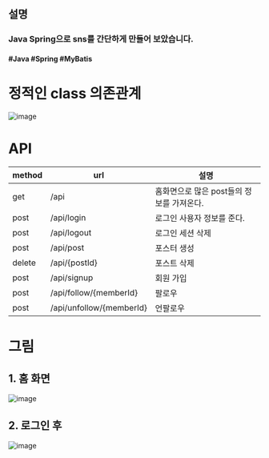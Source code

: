 ## 설명
### Java Spring으로 sns를 간단하게 만들어 보았습니다.

#### #Java #Spring #MyBatis


# 정적인 class 의존관계
![image](https://github.com/flashdragon/JavaBird/assets/35221784/767649e3-a7b3-4792-ae37-3a00ebac14f9)

# API
|method|url|설명|
|----|----|----|
|get|/api|홈화면으로 많은 post들의 정보를 가져온다.|
|post|/api/login|로그인 사용자 정보를 준다.|
|post|/api/logout|로그인 세션 삭제|
|post|/api/post|포스터 생성|
|delete|/api/{postId}|포스트 삭제|
|post|/api/signup|회원 가입|
|post|/api/follow/{memberId}|팔로우|
|post|/api/unfollow/{memberId}|언팔로우|



# 그림
## 1. 홈 화면
![image](https://github.com/flashdragon/JavaBird/assets/35221784/44b17db8-52c8-48ff-a171-e0e56cb9605d)
## 2. 로그인 후
![image](https://github.com/flashdragon/JavaBird/assets/35221784/a2bef24e-c272-4183-a3f0-f3f18d5678f6)

